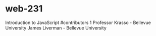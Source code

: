 # web-231
Introduction to JavaScript
#contributors 1
Professor Krasso - Bellevue University
James Liverman - Bellevue University 

